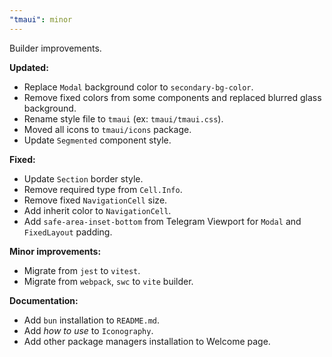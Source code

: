 ```yaml
---
"tmaui": minor
---
```


Builder improvements.

**Updated:**
- Replace `Modal` background color to `secondary-bg-color`.
- Remove fixed colors from some components and replaced blurred glass background.
- Rename style file to `tmaui` (ex: `tmaui/tmaui.css`).
- Moved all icons to `tmaui/icons` package.
- Update `Segmented` component style.

**Fixed:**
- Update `Section` border style.
- Remove required type from `Cell.Info`.
- Remove fixed `NavigationCell` size.
- Add inherit color to `NavigationCell`.
- Add `safe-area-inset-bottom` from Telegram Viewport for `Modal` and `FixedLayout` padding.

**Minor improvements:**
- Migrate from `jest` to `vitest`.
- Migrate from `webpack`, `swc` to `vite` builder.

**Documentation:**
- Add `bun` installation to `README.md`.
- Add *how to use* to `Iconography`.
- Add other package managers installation to Welcome page.